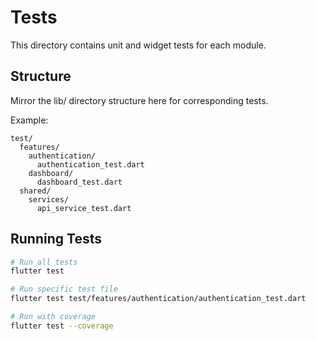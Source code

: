 # Tests

This directory contains unit and widget tests for each module.

## Structure
Mirror the lib/ directory structure here for corresponding tests.

Example:
```
test/
  features/
    authentication/
      authentication_test.dart
    dashboard/
      dashboard_test.dart
  shared/
    services/
      api_service_test.dart
```

## Running Tests
```bash
# Run all tests
flutter test

# Run specific test file
flutter test test/features/authentication/authentication_test.dart

# Run with coverage
flutter test --coverage
```
